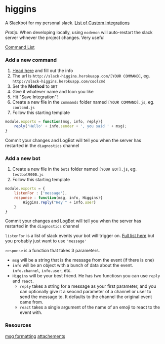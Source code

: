 # higgins
A Slackbot for my personal slack. [List of Custom Integrations](https://coolsville.slack.com/apps/manage/custom-integrations)




*Protip:* When developing locally, using `nodemon` will auto-restart the slack server whnever the project changes. Very useful





[Command List](https://coolsville.slack.com/apps/manage/A0F82E8CA-slash-commands)


### Add a new command

1. [Head here](https://coolsville.slack.com/apps/new/A0F82E8CA-slash-commands) and fill out the info
2. The url is `http://slack-higgins.herokuapp.com/[YOUR COMMAND]`, eg. `http://slack-higgins.herokuapp.com/coolcmd`
3. Set the **Method** to `GET`
4. Give it whatever name and Icon you like
4. Hit "Save Integration"!
3. Create a new file in the `commands` folder named `[YOUR COMMAND].js`, eg. `coolcmd.js`
4. Follow this starting template

```javascript
module.exports = function(msg, info, reply){
	reply('Hello' + info.sender + ', you said ' + msg);
}
```




Commit your changes and LogBot will tell you when the server has restarted in the `diagnostics` channel



### Add a new bot
1. Create a new file in the `bots` folder named `[YOUR BOT].js`, eg. `testbot9000.js`
1. Follow this starting template

```javascript
module.exports = {
	listenFor : ['message'],
	response : function(msg, info, Higgins){
		Higgins.reply("Hey " + info.user)
	}
}
```

Commit your changes and LogBot will tell you when the server has restarted in the `diagnostics` channel

`listenFor` is a list of slack events your bot will trigger on. [Full list here](https://api.slack.com/rtm) but you probably just want to use `'message'`

`response` is a function that takes 3 parameters.

* `msg` will be a string that is the message from the event (if there is one)
* `info` will be an object with a bunch of data about the event. `info.channel`, `info.user`, etc.
* `Higgins` will be your best friend. He has two functiosn you can use `reply` and `react`.
  * `reply` takes a string for a message as your first parameter, and you can optionally give it a seocnd parameter of a channel or user to send the message to. It defaults to the channel the original event came from.
  * `react` takes a single argument of the name of an emoji to react to the event with.





### Resources
[msg formatting](https://api.slack.com/docs/formatting)
[attachements](https://api.slack.com/docs/attachments)


